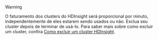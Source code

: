 

> [!WARNING]
> O faturamento dos clusters do HDInsight será proporcional por minuto, independentemente de eles estarem sendo usados ou não. Exclua seu cluster depois de terminar de usá-lo. Para saber mais sobre como excluir um cluster, confira [Como excluir um cluster HDInsight](../articles/hdinsight/hdinsight-delete-cluster.md).
> 
> 



<!--HONumber=Nov16_HO2-->


